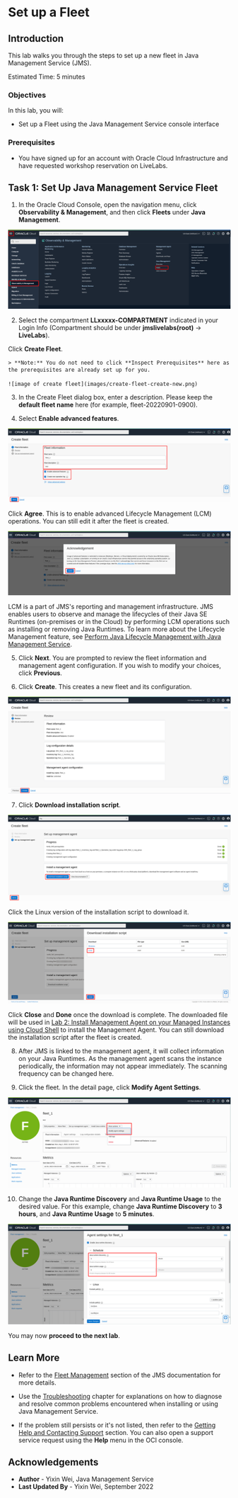 # Set up a Fleet

## Introduction

This lab walks you through the steps to set up a new fleet in Java Management Service (JMS).

Estimated Time: 5 minutes

### Objectives

In this lab, you will:

* Set up a Fleet using the Java Management Service console interface

### Prerequisites

* You have signed up for an account with Oracle Cloud Infrastructure and have requested workshop reservation on LiveLabs.

## Task 1: Set Up Java Management Service Fleet

1. In the Oracle Cloud Console, open the navigation menu, click **Observability & Management**, and then click **Fleets** under **Java Management**.

  ![image of console navigation to java management service](images/console-navigation-jms.png)

2. Select the compartment **LLxxxxx-COMPARTMENT** indicated in your Login Info (Compartment should be under **jmslivelabs(root)** -> **LiveLabs**).

  Click **Create Fleet**.

    > **Note:** You do not need to click **Inspect Prerequisites** here as the prerequisites are already set up for you.

    ![image of create fleet](images/create-fleet-create-new.png)

3. In the Create Fleet dialog box, enter a description. Please keep the **default fleet name** here (for example, fleet-20220901-0900).

4. Select **Enable advanced features**.

  ![image of create fleet options page](images/create-fleet.png)

  Click **Agree**. This is to enable advanced Lifecycle Management (LCM) operations. You can still edit it after the fleet is created.

  ![image of agree advanced features](images/select-advanced-agree.png)

  LCM is a part of JMS's reporting and management infrastructure. JMS enables users to observe and manage the lifecycles of their Java SE Runtimes (on-premises or in the Cloud) by performing LCM operations such as installing or removing Java Runtimes. To learn more about the Lifecycle Management feature, see [Perform Java Lifecycle Management with Java Management Service](https://apexapps.oracle.com/pls/apex/dbpm/r/livelabs/view-workshop?wid=3202).

5. Click **Next**. You are prompted to review the fleet information and management agent configuration. If you wish to modify your choices, click **Previous**.

6. Click **Create**. This creates a new fleet and its configuration.

  ![image of create fleet confirm creation](images/create-fleet-create.png)

7. Click **Download installation script**.

  ![image of page to download installation script](images/download-installation-script.png)

  Click the Linux version of the installation script to download it.

  ![image of page to select installation script os](images/download-installation-script-os.png)

  Click **Close** and **Done** once the download is complete. The downloaded file will be used in [Lab 2: Install Management Agent on your Managed Instances using Cloud Shell](?lab=install-management-agent-script) to install the Management Agent. You can still download the installation script after the fleet is created.

8. After JMS is linked to the management agent, it will collect information on your Java Runtimes. As the management agent scans the instance periodically, the information may not appear immediately. The scanning frequency can be changed here.

9. Click the fleet. In the detail page, click **Modify Agent Settings**.

  ![image of fleet details page](images/fleet-details-page-new.png)

10. Change the **Java Runtime Discovery** and **Java Runtime Usage** to the desired value. For this example, change **Java Runtime Discovery** to **3 hours**, and **Java Runtime Usage** to **5 minutes**.

  ![image of modify agent settings page](images/fleet-modify-agent-settings-new.png)

You may now **proceed to the next lab**.

## Learn More

* Refer to the [Fleet Management](https://docs.oracle.com/en-us/iaas/jms/doc/fleet-management.html) section of the JMS documentation for more details.

* Use the [Troubleshooting](https://docs.oracle.com/en-us/iaas/jms/doc/troubleshooting.html#GUID-2D613C72-10F3-4905-A306-4F2673FB1CD3) chapter for explanations on how to diagnose and resolve common problems encountered when installing or using Java Management Service.

* If the problem still persists or it's not listed, then refer to the [Getting Help and Contacting Support](https://docs.oracle.com/en-us/iaas/Content/GSG/Tasks/contactingsupport.htm) section. You can also open a support service request using the **Help** menu in the OCI console.



## Acknowledgements

* **Author** - Yixin Wei, Java Management Service
* **Last Updated By** - Yixin Wei, September 2022
